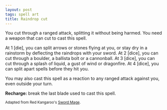 ```yaml
---
layout: post
tags: spell art
title: Raindrop cut
---
```

You cut through a ranged attack, splitting it without being harmed. You need a weapon that can cut to cast this spell.

At 1 [die], you can split arrows or stones flying at you, or stay dry in a rainstorm by deflecting the raindrops with your sword. At 2 [dice], you can cut through a boulder, a ballista bolt or a cannonball. At 3 [dice], you can cut through a splash of liquid, a gust of wind or dragonfire. At 4 [dice], you can split apart spells before they hit you.

You may also cast this spell as a reaction to any ranged attack against you, even outside your turn.

<b>Recharge:</b> break the last blade used to cast this spell.

<small>Adapted from Red Kangaroo's [Sword Mage](https://attnam.blogspot.com/2018/07/class-sword-mage.html).</small>
